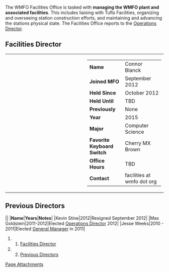 The WMFO Facilities Office is tasked with **managing the WMFO plant and associated facilities**. This includes liaising with Tufts Facilities, organizing and overseeing station construction efforts, and maintaining and advancing the stations physical state. The Facilities Office reports to the [Operations Director](https://wiki.wmfo.org/Executive_Board/Operations_Dept. "Operations Dept.").

Facilities Director
-------------------

<table>
<col width="50%" />
<col width="50%" />
<tbody>
<tr class="odd">
<td align="left"><a href="https://wiki.wmfo.org/@api/deki/files/454/=connorwmfo.jpg" title="connorwmfo.jpg"><embed src="https://wiki.wmfo.org/@api/deki/files/454/=connorwmfo.jpg?size=webview" /></a></td>
<td align="left"><table>
<tbody>
<tr class="odd">
<td align="left"><strong>Name</strong></td>
<td align="left">Connor Blanck</td>
</tr>
<tr class="even">
<td align="left"><strong>Joined MFO</strong></td>
<td align="left">September 2012</td>
</tr>
<tr class="odd">
<td align="left"><strong>Held Since</strong></td>
<td align="left">October 2012</td>
</tr>
<tr class="even">
<td align="left"><strong>Held Until</strong></td>
<td align="left">TBD</td>
</tr>
<tr class="odd">
<td align="left"><strong>Previously</strong></td>
<td align="left">None</td>
</tr>
<tr class="even">
<td align="left"><strong>Year</strong></td>
<td align="left">2015</td>
</tr>
<tr class="odd">
<td align="left"><strong>Major</strong></td>
<td align="left">Computer Science</td>
</tr>
<tr class="even">
<td align="left"><strong>Favorite Keyboard<br /> Switch</strong></td>
<td align="left">Cherry MX Brown</td>
</tr>
<tr class="odd">
<td align="left"><strong>Office Hours</strong></td>
<td align="left">TBD</td>
</tr>
<tr class="even">
<td align="left"><strong>Contact</strong></td>
<td align="left"><script type="text/javascript">
<!--
h='&#x77;&#x6d;&#102;&#x6f;&#46;&#x6f;&#114;&#x67;';a='&#64;';n='&#102;&#x61;&#x63;&#x69;&#108;&#x69;&#116;&#x69;&#x65;&#x73;';e=n+a+h;
document.write('<a h'+'ref'+'="ma'+'ilto'+':'+e+'">'+e+'<\/'+'a'+'>');
// -->
</script><noscript>&#102;&#x61;&#x63;&#x69;&#108;&#x69;&#116;&#x69;&#x65;&#x73;&#32;&#x61;&#116;&#32;&#x77;&#x6d;&#102;&#x6f;&#32;&#100;&#x6f;&#116;&#32;&#x6f;&#114;&#x67;</noscript></td>
</tr>
</tbody>
</table></td>
</tr>
</tbody>
</table>

Previous Directors
------------------

||
|**Name**|**Years**|**Notes**|
|Kevin Stine|2012|Resigned September 2012|
|Max Goldstein|2011-2012|Elected [Operations Director](https://wiki.wmfo.org/Executive_Board/Operations_Dept. "Operations Dept.") 2012|
|Jesse Weeks|2010 - 2011|Elected [General Manager](https://wiki.wmfo.org/Executive_Board/GM's_Office "GM's Office") in 2011|

1.  1. [Facilities Director](#Facilities_Director)
2.  2. [Previous Directors](#Previous_Directors)

[Page Attachments](https://wiki-files.wmfo.org/About_WMFO/Executive_Board/Operations_Dept./Facilities_Office)

